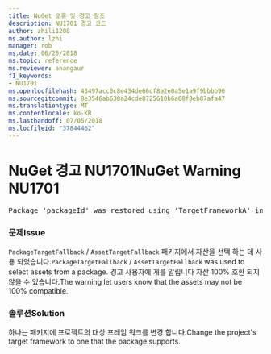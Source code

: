 ```yaml
---
title: NuGet 오류 및 경고 참조
description: NU1701 경고 코드
author: zhili1208
ms.author: lzhi
manager: rob
ms.date: 06/25/2018
ms.topic: reference
ms.reviewer: anangaur
f1_keywords:
- NU1701
ms.openlocfilehash: 43497acc0c8e434de66cf8a2e0a5e1a9f9bbbb96
ms.sourcegitcommit: 8e3546ab630a24cde8725610b6a68f8eb87afa47
ms.translationtype: MT
ms.contentlocale: ko-KR
ms.lasthandoff: 07/05/2018
ms.locfileid: "37844462"
---
```

# <a name="nuget-warning-nu1701"></a><span data-ttu-id="e2114-103">NuGet 경고 NU1701</span><span class="sxs-lookup"><span data-stu-id="e2114-103">NuGet Warning NU1701</span></span>

<pre>Package 'packageId' was restored using 'TargetFrameworkA' instead the project target framework 'TargetFrameworkB'. This package may not be fully compatible with your project.</pre>

### <a name="issue"></a><span data-ttu-id="e2114-104">문제</span><span class="sxs-lookup"><span data-stu-id="e2114-104">Issue</span></span>
<span data-ttu-id="e2114-105">`PackageTargetFallback` / `AssetTargetFallback` 패키지에서 자산을 선택 하는 데 사용 되었습니다.</span><span class="sxs-lookup"><span data-stu-id="e2114-105">`PackageTargetFallback` / `AssetTargetFallback` was used to select assets from a package.</span></span> <span data-ttu-id="e2114-106">경고 사용자에 게를 알립니다 자산 100% 호환 되지 않을 수 있습니다.</span><span class="sxs-lookup"><span data-stu-id="e2114-106">The warning let users know that the assets may not be 100% compatible.</span></span>

### <a name="solution"></a><span data-ttu-id="e2114-107">솔루션</span><span class="sxs-lookup"><span data-stu-id="e2114-107">Solution</span></span>
<span data-ttu-id="e2114-108">하나는 패키지에 프로젝트의 대상 프레임 워크를 변경 합니다.</span><span class="sxs-lookup"><span data-stu-id="e2114-108">Change the project's target framework to one that the package supports.</span></span>